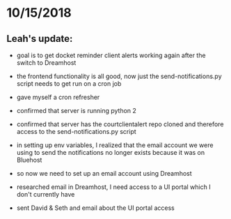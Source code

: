 # 10/15/2018

## Leah's update:

+ goal is to get docket reminder client alerts working again after the switch to Dreamhost

+ the frontend functionality is all good, now just the send-notifications.py script needs to get run on a cron job

+ gave myself a cron refresher

+ confirmed that server is running python 2

+ confirmed that server has the courtclientalert repo cloned and therefore access to the send-notifications.py script

+ in setting up env variables, I realized that the email account we were using to send the notifications no longer exists because it was on Bluehost

+ so now we need to set up an email account using Dreamhost

+ researched email in Dreamhost, I need access to a UI portal which I don't currently have

+ sent David & Seth and email about the UI portal access